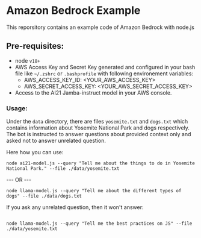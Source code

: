 # Amazon Bedrock Example

This reporsitory contains an example code of Amazon Bedrock with node.js

## Pre-requisites:

- node `v18+`
- AWS Access Key and Secret Key generated and configured in your bash file like `~/.zshrc` or `.bashprofile` with following environement variables:
  - AWS_ACCESS_KEY_ID: <YOUR_AWS_ACCESS_KEY>
  - AWS_SECRET_ACCESS_KEY: <YOUR_AWS_SECRET_ACCESS_KEY>
- Access to the AI21 Jamba-instruct model in your AWS console.

### Usage:

Under the `data` directory, there are files `yosemite.txt` and `dogs.txt` which contains information about Yosemite National Park and dogs respectively.
The bot is instructed to answer questions about provided context only and asked not to answer unrelated question.

Here how you can use:

```
node ai21-model.js --query "Tell me about the things to do in Yosemite National Park." --file ./data/yosemite.txt
```

--- OR ---

```
node llama-model.js --query "Tell me about the different types of dogs" --file ./data/dogs.txt
```

If you ask any unrelated question, then it won't answer:

```

node llama-model.js --query "Tell me the best practices on JS" --file ./data/yosemite.txt

```
